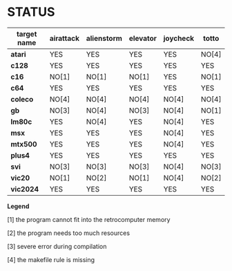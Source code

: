 # STATUS

target name     |airattack       |alienstorm      |elevator        |joycheck        |totto           |
----------------|----------------|----------------|----------------|----------------|----------------|
**atari**       |YES             |YES             |YES             |YES             |NO[4]           |
**c128**        |YES             |YES             |YES             |YES             |YES             |
**c16**         |NO[1]           |NO[1]           |NO[1]           |YES             |NO[1]           |
**c64**         |YES             |YES             |YES             |YES             |YES             |
**coleco**      |NO[4]           |NO[4]           |NO[4]           |NO[4]           |NO[4]           |
**gb**          |NO[3]           |NO[4]           |NO[3]           |NO[4]           |NO[1]           |
**lm80c**       |YES             |NO[4]           |YES             |NO[4]           |YES             |
**msx**         |YES             |YES             |YES             |NO[4]           |YES             |
**mtx500**      |YES             |YES             |YES             |NO[4]           |YES             |
**plus4**       |YES             |YES             |YES             |YES             |YES             |
**svi**         |NO[3]           |NO[3]           |NO[3]           |NO[4]           |NO[3]           |
**vic20**       |NO[1]           |NO[2]           |NO[1]           |NO[4]           |NO[2]           |
**vic2024**     |YES             |YES             |YES             |YES             |YES             |

</div>

**Legend**
 
[1] the program cannot fit into the retrocomputer memory

[2] the program needs too much resources

[3] severe error during compilation

[4] the makefile rule is missing

